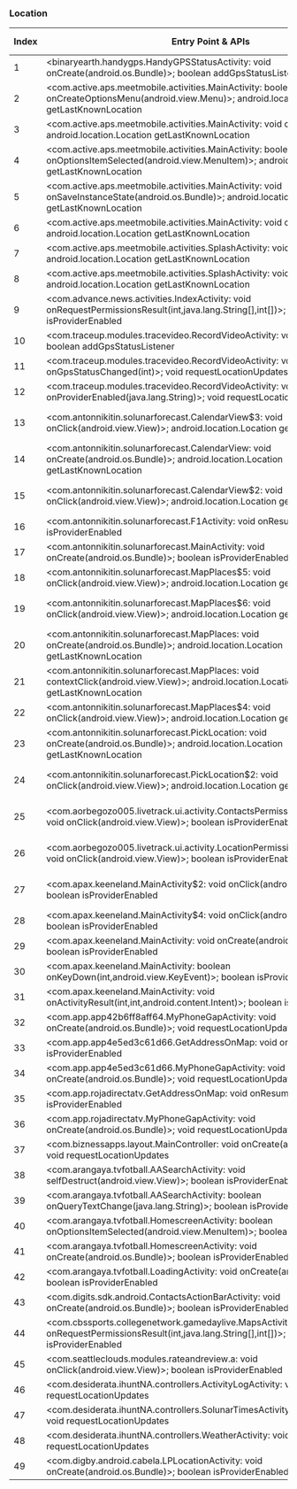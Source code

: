 ### Location
| Index | Entry Point & APIs | Screen shot | Resource id | Label |
| ------------- | ------------- | ------------- |-------------|-------------|
| 1 | <binaryearth.handygps.HandyGPSStatusActivity: void onCreate(android.os.Bundle)>; boolean addGpsStatusListener | ![](C:\Users\hfu\Documents\COSMOS\output\py\Play_win8\Sports\binaryearth.handygpsfree\binaryearth.handygps.HandyGPSStatusActivity.png) |  | |
| 2 | <com.active.aps.meetmobile.activities.MainActivity: boolean onCreateOptionsMenu(android.view.Menu)>; android.location.Location getLastKnownLocation | ![](C:\Users\hfu\Documents\COSMOS\output\py\Play_win8\Sports\com.active.aps.meetmobile\com.active.aps.meetmobile.activities.MainActivity.png) |  | |
| 3 | <com.active.aps.meetmobile.activities.MainActivity: void onStart()>; android.location.Location getLastKnownLocation | ![](C:\Users\hfu\Documents\COSMOS\output\py\Play_win8\Sports\com.active.aps.meetmobile\com.active.aps.meetmobile.activities.MainActivity.png) |  | |
| 4 | <com.active.aps.meetmobile.activities.MainActivity: boolean onOptionsItemSelected(android.view.MenuItem)>; android.location.Location getLastKnownLocation | ![](C:\Users\hfu\Documents\COSMOS\output\py\Play_win8\Sports\com.active.aps.meetmobile\com.active.aps.meetmobile.activities.MainActivity.png) |  | |
| 5 | <com.active.aps.meetmobile.activities.MainActivity: void onSaveInstanceState(android.os.Bundle)>; android.location.Location getLastKnownLocation | ![](C:\Users\hfu\Documents\COSMOS\output\py\Play_win8\Sports\com.active.aps.meetmobile\com.active.aps.meetmobile.activities.MainActivity.png) |  | |
| 6 | <com.active.aps.meetmobile.activities.MainActivity: void onBackPressed()>; android.location.Location getLastKnownLocation | ![](C:\Users\hfu\Documents\COSMOS\output\py\Play_win8\Sports\com.active.aps.meetmobile\com.active.aps.meetmobile.activities.MainActivity.png) |  | |
| 7 | <com.active.aps.meetmobile.activities.SplashActivity: void onDestroy()>; android.location.Location getLastKnownLocation | ![](C:\Users\hfu\Documents\COSMOS\output\py\Play_win8\Sports\com.active.aps.meetmobile\com.active.aps.meetmobile.activities.SplashActivity.png) |  | |
| 8 | <com.active.aps.meetmobile.activities.SplashActivity: void onStart()>; android.location.Location getLastKnownLocation | ![](C:\Users\hfu\Documents\COSMOS\output\py\Play_win8\Sports\com.active.aps.meetmobile\com.active.aps.meetmobile.activities.SplashActivity.png) |  | |
| 9 | <com.advance.news.activities.IndexActivity: void onRequestPermissionsResult(int,java.lang.String[],int[])>; boolean isProviderEnabled | ![](C:\Users\hfu\Documents\COSMOS\output\py\Play_win8\Sports\com.pennlive.pennstatefootball.android\com.advance.news.activities.IndexActivity.png) |  | |
| 10 | <com.traceup.modules.tracevideo.RecordVideoActivity: void onResume()>; boolean addGpsStatusListener | ![](C:\Users\hfu\Documents\COSMOS\output\py\Play_win8\Sports\com.alpinereplay.android\com.traceup.modules.tracevideo.RecordVideoActivity.png) |  | |
| 11 | <com.traceup.modules.tracevideo.RecordVideoActivity: void onGpsStatusChanged(int)>; void requestLocationUpdates | ![](C:\Users\hfu\Documents\COSMOS\output\py\Play_win8\Sports\com.alpinereplay.android\com.traceup.modules.tracevideo.RecordVideoActivity.png) |  | |
| 12 | <com.traceup.modules.tracevideo.RecordVideoActivity: void onProviderEnabled(java.lang.String)>; void requestLocationUpdates | ![](C:\Users\hfu\Documents\COSMOS\output\py\Play_win8\Sports\com.alpinereplay.android\com.traceup.modules.tracevideo.RecordVideoActivity.png) |  | |
| 13 | <com.antonnikitin.solunarforecast.CalendarView$3: void onClick(android.view.View)>; android.location.Location getLastKnownLocation | ![](C:\Users\hfu\Documents\COSMOS\output\py\Play_win8\Sports\com.antonnikitin.solunarforecast\com.antonnikitin.solunarforecast.CalendarView.png) | {'2131165216': <sensitive_component.SensitiveComponent.SensitiveView object at 0x0A38B630>} | |
| 14 | <com.antonnikitin.solunarforecast.CalendarView: void onCreate(android.os.Bundle)>; android.location.Location getLastKnownLocation | ![](C:\Users\hfu\Documents\COSMOS\output\py\Play_win8\Sports\com.antonnikitin.solunarforecast\com.antonnikitin.solunarforecast.CalendarView.png) |  | |
| 15 | <com.antonnikitin.solunarforecast.CalendarView$2: void onClick(android.view.View)>; android.location.Location getLastKnownLocation | ![](C:\Users\hfu\Documents\COSMOS\output\py\Play_win8\Sports\com.antonnikitin.solunarforecast\com.antonnikitin.solunarforecast.CalendarView.png) | {'2131165214': <sensitive_component.SensitiveComponent.SensitiveView object at 0x0A38B810>} | |
| 16 | <com.antonnikitin.solunarforecast.F1Activity: void onResume()>; boolean isProviderEnabled | ![](C:\Users\hfu\Documents\COSMOS\output\py\Play_win8\Sports\com.antonnikitin.solunarforecast\com.antonnikitin.solunarforecast.F1Activity.png) |  | |
| 17 | <com.antonnikitin.solunarforecast.MainActivity: void onCreate(android.os.Bundle)>; boolean isProviderEnabled | ![](C:\Users\hfu\Documents\COSMOS\output\py\Play_win8\Sports\com.antonnikitin.solunarforecast\com.antonnikitin.solunarforecast.MainActivity.png) |  | |
| 18 | <com.antonnikitin.solunarforecast.MapPlaces$5: void onClick(android.view.View)>; android.location.Location getLastKnownLocation | ![](C:\Users\hfu\Documents\COSMOS\output\py\Play_win8\Sports\com.antonnikitin.solunarforecast\com.antonnikitin.solunarforecast.MapPlaces.png) |  | |
| 19 | <com.antonnikitin.solunarforecast.MapPlaces$6: void onClick(android.view.View)>; android.location.Location getLastKnownLocation | ![](C:\Users\hfu\Documents\COSMOS\output\py\Play_win8\Sports\com.antonnikitin.solunarforecast\com.antonnikitin.solunarforecast.MapPlaces.png) | {'2131165302': <sensitive_component.SensitiveComponent.SensitiveView object at 0x0A60EA50>} | |
| 20 | <com.antonnikitin.solunarforecast.MapPlaces: void onCreate(android.os.Bundle)>; android.location.Location getLastKnownLocation | ![](C:\Users\hfu\Documents\COSMOS\output\py\Play_win8\Sports\com.antonnikitin.solunarforecast\com.antonnikitin.solunarforecast.MapPlaces.png) |  | |
| 21 | <com.antonnikitin.solunarforecast.MapPlaces: void contextClick(android.view.View)>; android.location.Location getLastKnownLocation | ![](C:\Users\hfu\Documents\COSMOS\output\py\Play_win8\Sports\com.antonnikitin.solunarforecast\com.antonnikitin.solunarforecast.MapPlaces.png) |  | |
| 22 | <com.antonnikitin.solunarforecast.MapPlaces$4: void onClick(android.view.View)>; android.location.Location getLastKnownLocation | ![](C:\Users\hfu\Documents\COSMOS\output\py\Play_win8\Sports\com.antonnikitin.solunarforecast\com.antonnikitin.solunarforecast.MapPlaces.png) |  | |
| 23 | <com.antonnikitin.solunarforecast.PickLocation: void onCreate(android.os.Bundle)>; android.location.Location getLastKnownLocation | ![](C:\Users\hfu\Documents\COSMOS\output\py\Play_win8\Sports\com.antonnikitin.solunarforecast\com.antonnikitin.solunarforecast.PickLocation.png) |  | |
| 24 | <com.antonnikitin.solunarforecast.PickLocation$2: void onClick(android.view.View)>; android.location.Location getLastKnownLocation | ![](C:\Users\hfu\Documents\COSMOS\output\py\Play_win8\Sports\com.antonnikitin.solunarforecast\com.antonnikitin.solunarforecast.PickLocation.png) | {'2131165311': <sensitive_component.SensitiveComponent.SensitiveView object at 0x0A5C7450>} | |
| 25 | <com.aorbegozo005.livetrack.ui.activity.ContactsPermissionDeniedActivity$1: void onClick(android.view.View)>; boolean isProviderEnabled | ![](C:\Users\hfu\Documents\COSMOS\output\py\Play_win8\Sports\com.aorbegozo005.livetrack\com.aorbegozo005.livetrack.ui.activity.ContactsPermissionDeniedActivity.png) | {'2131689600': <sensitive_component.SensitiveComponent.SensitiveView object at 0x0A1E8EB0>} | |
| 26 | <com.aorbegozo005.livetrack.ui.activity.LocationPermissionDeniedActivity$1: void onClick(android.view.View)>; boolean isProviderEnabled | ![](C:\Users\hfu\Documents\COSMOS\output\py\Play_win8\Sports\com.aorbegozo005.livetrack\com.aorbegozo005.livetrack.ui.activity.LocationPermissionDeniedActivity.png) | {'2131689600': <sensitive_component.SensitiveComponent.SensitiveView object at 0x0A60E1B0>} | |
| 27 | <com.apax.keeneland.MainActivity$2: void onClick(android.view.View)>; boolean isProviderEnabled | ![](C:\Users\hfu\Documents\COSMOS\output\py\Play_win8\Sports\com.apax.keeneland\com.apax.keeneland.MainActivity.png) | {'2131624054': <sensitive_component.SensitiveComponent.SensitiveView object at 0x0A38B050>} | |
| 28 | <com.apax.keeneland.MainActivity$4: void onClick(android.view.View)>; boolean isProviderEnabled | ![](C:\Users\hfu\Documents\COSMOS\output\py\Play_win8\Sports\com.apax.keeneland\com.apax.keeneland.MainActivity.png) |  | |
| 29 | <com.apax.keeneland.MainActivity: void onCreate(android.os.Bundle)>; boolean isProviderEnabled | ![](C:\Users\hfu\Documents\COSMOS\output\py\Play_win8\Sports\com.apax.keeneland\com.apax.keeneland.MainActivity.png) |  | |
| 30 | <com.apax.keeneland.MainActivity: boolean onKeyDown(int,android.view.KeyEvent)>; boolean isProviderEnabled | ![](C:\Users\hfu\Documents\COSMOS\output\py\Play_win8\Sports\com.apax.keeneland\com.apax.keeneland.MainActivity.png) |  | |
| 31 | <com.apax.keeneland.MainActivity: void onActivityResult(int,int,android.content.Intent)>; boolean isProviderEnabled | ![](C:\Users\hfu\Documents\COSMOS\output\py\Play_win8\Sports\com.apax.keeneland\com.apax.keeneland.MainActivity.png) |  | |
| 32 | <com.app.app42b6ff8aff64.MyPhoneGapActivity: void onCreate(android.os.Bundle)>; void requestLocationUpdates | ![](C:\Users\hfu\Documents\COSMOS\output\py\Play_win8\Sports\com.app.app42b6ff8aff64\com.app.app42b6ff8aff64.MyPhoneGapActivity.png) |  | |
| 33 | <com.app.app4e5ed3c61d66.GetAddressOnMap: void onResume()>; boolean isProviderEnabled | ![](C:\Users\hfu\Documents\COSMOS\output\py\Play_win8\Sports\com.app.app4e5ed3c61d66\com.app.app4e5ed3c61d66.GetAddressOnMap.png) |  | |
| 34 | <com.app.app4e5ed3c61d66.MyPhoneGapActivity: void onCreate(android.os.Bundle)>; void requestLocationUpdates | ![](C:\Users\hfu\Documents\COSMOS\output\py\Play_win8\Sports\com.app.app4e5ed3c61d66\com.app.app4e5ed3c61d66.MyPhoneGapActivity.png) |  | |
| 35 | <com.app.rojadirectatv.GetAddressOnMap: void onResume()>; boolean isProviderEnabled | ![](C:\Users\hfu\Documents\COSMOS\output\py\Play_win8\Sports\com.app.rojadirectatv\com.app.rojadirectatv.GetAddressOnMap.png) |  | |
| 36 | <com.app.rojadirectatv.MyPhoneGapActivity: void onCreate(android.os.Bundle)>; void requestLocationUpdates | ![](C:\Users\hfu\Documents\COSMOS\output\py\Play_win8\Sports\com.app.rojadirectatv\com.app.rojadirectatv.MyPhoneGapActivity.png) |  | |
| 37 | <com.biznessapps.layout.MainController: void onCreate(android.os.Bundle)>; void requestLocationUpdates | ![](C:\Users\hfu\Documents\COSMOS\output\py\Play_win8\Sports\com.app_fearlessfri.layout\com.biznessapps.layout.MainController.png) |  | |
| 38 | <com.arangaya.tvfotball.AASearchActivity: void selfDestruct(android.view.View)>; boolean isProviderEnabled | ![](C:\Users\hfu\Documents\COSMOS\output\py\Play_win8\Sports\com.arangaya.tvfotball_free\com.arangaya.tvfotball.AASearchActivity.png) |  | |
| 39 | <com.arangaya.tvfotball.AASearchActivity: boolean onQueryTextChange(java.lang.String)>; boolean isProviderEnabled | ![](C:\Users\hfu\Documents\COSMOS\output\py\Play_win8\Sports\com.arangaya.tvfotball_free\com.arangaya.tvfotball.AASearchActivity.png) |  | |
| 40 | <com.arangaya.tvfotball.HomescreenActivity: boolean onOptionsItemSelected(android.view.MenuItem)>; boolean isProviderEnabled | ![](C:\Users\hfu\Documents\COSMOS\output\py\Play_win8\Sports\com.arangaya.tvfotball_free\com.arangaya.tvfotball.HomescreenActivity.png) |  | |
| 41 | <com.arangaya.tvfotball.HomescreenActivity: void onCreate(android.os.Bundle)>; boolean isProviderEnabled | ![](C:\Users\hfu\Documents\COSMOS\output\py\Play_win8\Sports\com.arangaya.tvfotball_free\com.arangaya.tvfotball.HomescreenActivity.png) |  | |
| 42 | <com.arangaya.tvfotball.LoadingActivity: void onCreate(android.os.Bundle)>; boolean isProviderEnabled | ![](C:\Users\hfu\Documents\COSMOS\output\py\Play_win8\Sports\com.arangaya.tvfotball_free\com.arangaya.tvfotball.LoadingActivity.png) |  | |
| 43 | <com.digits.sdk.android.ContactsActionBarActivity: void onCreate(android.os.Bundle)>; boolean isProviderEnabled | ![](C:\Users\hfu\Documents\COSMOS\output\py\Play_win8\Sports\com.ncsavault.floridavault\com.digits.sdk.android.ContactsActionBarActivity.png) |  | |
| 44 | <com.cbssports.collegenetwork.gamedaylive.MapsActivity: void onRequestPermissionsResult(int,java.lang.String[],int[])>; boolean isProviderEnabled | ![](C:\Users\hfu\Documents\COSMOS\output\py\Play_win8\Sports\com.cbs.sportsapp.android.psu\com.cbssports.collegenetwork.gamedaylive.MapsActivity.png) |  | |
| 45 | <com.seattleclouds.modules.rateandreview.a: void onClick(android.view.View)>; boolean isProviderEnabled | ![](C:\Users\hfu\Documents\COSMOS\output\py\Play_win8\Sports\michigan.app\com.seattleclouds.modules.rateandreview.NewRateAndCommentActivity.png) |  | |
| 46 | <com.desiderata.ihuntNA.controllers.ActivityLogActivity: void onStart()>; void requestLocationUpdates | ![](C:\Users\hfu\Documents\COSMOS\output\py\Play_win8\Sports\com.desiderata.ihuntNA\com.desiderata.ihuntNA.controllers.ActivityLogActivity.png) |  | |
| 47 | <com.desiderata.ihuntNA.controllers.SolunarTimesActivity: void onStart()>; void requestLocationUpdates | ![](C:\Users\hfu\Documents\COSMOS\output\py\Play_win8\Sports\com.desiderata.ihuntNA\com.desiderata.ihuntNA.controllers.SolunarTimesActivity.png) |  | |
| 48 | <com.desiderata.ihuntNA.controllers.WeatherActivity: void onStart()>; void requestLocationUpdates | ![](C:\Users\hfu\Documents\COSMOS\output\py\Play_win8\Sports\com.desiderata.ihuntNA\com.desiderata.ihuntNA.controllers.WeatherActivity.png) |  | |
| 49 | <com.digby.android.cabela.LPLocationActivity: void onCreate(android.os.Bundle)>; boolean isProviderEnabled | ![](C:\Users\hfu\Documents\COSMOS\output\py\Play_win8\Sports\com.digby.android.cabela\com.digby.android.cabela.LPLocationActivity.png) |  | |
